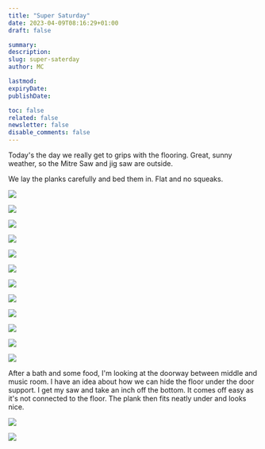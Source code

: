 ```yaml
---
title: "Super Saturday"
date: 2023-04-09T08:16:29+01:00
draft: false

summary:
description:
slug: super-saterday
author: MC

lastmod:
expiryDate:
publishDate:

toc: false
related: false
newsletter: false
disable_comments: false
---
```


Today's the day we really get to grips with the flooring. Great, sunny weather, so the Mitre Saw and jig saw are outside.

We lay the planks carefully and bed them in. Flat and no squeaks.

![](/images/9899.jpeg)

![](/images/9904.jpeg)

![](/images/9905.jpeg)

![](/images/9906.jpeg)

![](/images/9907.jpeg)

![](/images/9908.jpeg)

![](/images/9909.jpeg)

![](/images/9910.jpeg)

![](/images/9911.jpeg)

![](/images/9912.jpeg)

![](/images/9913.jpeg)

![](/images/9914.jpeg)


After a bath and some food, I'm looking at the doorway between middle and music room. I have an idea about how we can hide the floor under the door support.
I get my saw and take an inch off the bottom. It comes off easy as it's not connected to the floor. The plank then fits neatly under and looks nice.

![](/images/4057.jpeg)


![](/images/9922.jpeg)